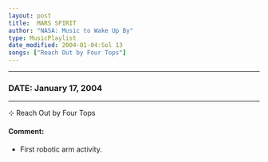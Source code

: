 ```yaml
---
layout: post
title:  MARS SPIRIT
author: "NASA: Music to Wake Up By"
type: MusicPlaylist
date_modified: 2004-01-04:Sol 13
songs: ["Reach Out by Four Tops"]
---
```


----
### DATE: January 17, 2004
----
⊹ Reach Out by Four Tops

#### Comment:
* First robotic arm activity.



<br/>
<center>
	<a target="_blank"
	   href="https://twitter.com/intent/tweet?hashtags=Space,NASA,Playlist,NASAWakeupCalls,SpaceProgram&text={{ page.author}}, '{{ page.songs.first }}' {{ page.title }}, {{ page.date | date: '%B %d, %Y' }}. {{ site.url }}{{ page.url }} @nasawakeupcalls">
	   <i class="fab fa-twitter" alt="Tweet this page" style="font-size: 1.3em;"></i>
	</a>
	&nbsp; 	<i class="fas fa-user-astronaut" style="font-size: 1.5em;"></i> &nbsp;
    <a type="amzn" search="'Reach Out by Four Tops'" category="popular music">
        <i class="fab fa-amazon" style="font-size: 1.3em;"></i>
    </a>
</center>
